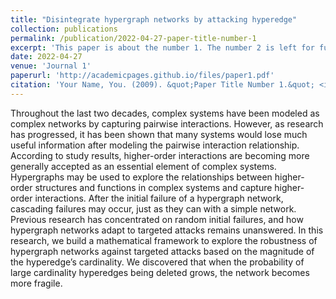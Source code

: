```yaml
---
title: "Disintegrate hypergraph networks by attacking hyperedge"
collection: publications
permalink: /publication/2022-04-27-paper-title-number-1
excerpt: 'This paper is about the number 1. The number 2 is left for future work.'
date: 2022-04-27
venue: 'Journal 1'
paperurl: 'http://academicpages.github.io/files/paper1.pdf'
citation: 'Your Name, You. (2009). &quot;Paper Title Number 1.&quot; <i>Journal 1</i>. 1(1).'
---
```


Throughout the last two decades, complex systems have been modeled as complex networks by capturing pairwise interactions. However, as research has progressed, it has been shown that many systems would lose much useful information after modeling the pairwise interaction relationship. According to study results, higher-order interactions are becoming more generally accepted as an essential element of complex systems. Hypergraphs may be used to explore the relationships between higher-order structures and functions in complex systems and capture higher-order interactions. After the initial failure of a hypergraph network, cascading failures may occur, just as they can with a simple network. Previous research has concentrated on random initial failures, and how hypergraph networks adapt to targeted attacks remains unanswered. In this research, we build a mathematical framework to explore the robustness of hypergraph networks against targeted attacks based on the magnitude of the hyperedge’s cardinality. We discovered that when the probability of large cardinality hyperedges being deleted grows, the network becomes more fragile.
